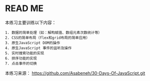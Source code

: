 # READ ME
本练习主要训练以下内容：

    1. 数据的简单处理（如：解构赋值、数组元素次数统计等）
    2. CSS的简单布局（flex和grid布局的简单应用）
    3. 原生JavaScript DOM的操作
    4. 原生JavaScript 事件的监听及操作
    5. 实时搜索功能的实现
    6. 排序功能的实现
    7. 点击事件的切换

本练习来源： https://github.com/Asabeneh/30-Days-Of-JavaScript.git
